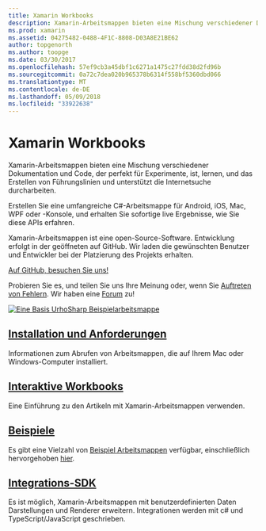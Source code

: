 ```yaml
---
title: Xamarin Workbooks
description: Xamarin-Arbeitsmappen bieten eine Mischung verschiedener Dokumentation und Code, der perfekt für Experimente, ist, lernen, und das Erstellen von Führungslinien und unterstützt die Internetsuche durcharbeiten.
ms.prod: xamarin
ms.assetid: 04275482-0488-4F1C-8808-D03A8E21BE62
author: topgenorth
ms.author: toopge
ms.date: 03/30/2017
ms.openlocfilehash: 57ef9cb3a45dbf1c6271a1475c27fdd38d2fd96b
ms.sourcegitcommit: 0a72c7dea020b965378b6314f558bf5360dbd066
ms.translationtype: MT
ms.contentlocale: de-DE
ms.lasthandoff: 05/09/2018
ms.locfileid: "33922638"
---
```

# <a name="xamarin-workbooks"></a>Xamarin Workbooks

Xamarin-Arbeitsmappen bieten eine Mischung verschiedener Dokumentation und Code, der perfekt für Experimente, ist, lernen, und das Erstellen von Führungslinien und unterstützt die Internetsuche durcharbeiten.

Erstellen Sie eine umfangreiche C#-Arbeitsmappe für Android, iOS, Mac, WPF oder -Konsole, und erhalten Sie sofortige live Ergebnisse, wie Sie diese APIs erfahren.

Xamarin-Arbeitsmappen ist eine open-Source-Software. Entwicklung erfolgt in der geöffneten auf GitHub. Wir laden die gewünschten Benutzer und Entwickler bei der Platzierung des Projekts erhalten.

<a class="github-button" href="https://github.com/Microsoft/workbooks" data-size="large" aria-label="View Microsoft/workbooks on GitHub">Auf GitHub, besuchen Sie uns!</a>

Probieren Sie es, und teilen Sie uns Ihre Meinung oder, wenn Sie [Auftreten von Fehlern](~/tools/workbooks/install.md#reporting-bugs). Wir haben eine [Forum](https://forums.xamarin.com/categories/inspector) zu!

[![](images/interactive-1.0.0-urho-planet-earth-small.png "Eine Basis UrhoSharp Beispielarbeitsmappe")](images/interactive-1.0.0-urho-planet-earth.png#lightbox)

## <a name="installation-and-requirementsinstallmd"></a>[Installation und Anforderungen](install.md)

Informationen zum Abrufen von Arbeitsmappen, die auf Ihrem Mac oder Windows-Computer installiert.

## <a name="interactive-workbooksworkbookmd"></a>[Interaktive Workbooks](workbook.md)

Eine Einführung zu den Artikeln mit Xamarin-Arbeitsmappen verwenden.

## <a name="samplessamplesindexmd"></a>[Beispiele](samples/index.md)

Es gibt eine Vielzahl von [Beispiel Arbeitsmappen](https://developer.xamarin.com/workbooks/) verfügbar, einschließlich hervorgehoben [hier](samples/index.md).

## <a name="integration-sdksdkindexmd"></a>[Integrations-SDK](sdk/index.md)

Es ist möglich, Xamarin-Arbeitsmappen mit benutzerdefinierten Daten Darstellungen und Renderer erweitern. Integrationen werden mit c# und TypeScript/JavaScript geschrieben.

<script async defer src="https://buttons.github.io/buttons.js"></script>

